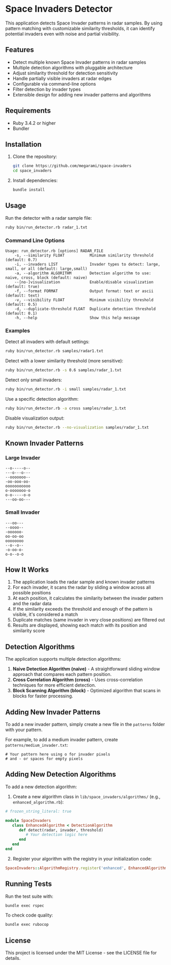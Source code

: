 # Space Invaders Detector

This application detects Space Invader patterns in radar samples. By using pattern matching with customizable similarity thresholds, it can identify potential invaders even with noise and partial visibility.

## Features

- Detect multiple known Space Invader patterns in radar samples
- Multiple detection algorithms with pluggable architecture
- Adjust similarity threshold for detection sensitivity
- Handle partially visible invaders at radar edges
- Configurable via command-line options
- Filter detection by invader types
- Extensible design for adding new invader patterns and algorithms

## Requirements

- Ruby 3.4.2 or higher
- Bundler

## Installation

1. Clone the repository:
   ```bash
   git clone https://github.com/megarami/space-invaders
   cd space_invaders
   ```

2. Install dependencies:
   ```bash
   bundle install
   ```

## Usage

Run the detector with a radar sample file:

```bash
ruby bin/run_detector.rb radar_1.txt
```

### Command Line Options

```
Usage: run_detector.rb [options] RADAR_FILE
    -s, --similarity FLOAT           Minimum similarity threshold (default: 0.7)
    -i, --invaders LIST              Invader types to detect: large, small, or all (default: large,small)
    -a, --algorithm ALGORITHM        Detection algorithm to use: naive, cross, block (default: naive)
    --[no-]visualization             Enable/disable visualization (default: true)
    -f, --format FORMAT              Output format: text or ascii (default: text)
    -v, --visibility FLOAT           Minimum visibility threshold (default: 0.5)
    -d, --duplicate-threshold FLOAT  Duplicate detection threshold (default: 0.1)
    -h, --help                       Show this help message
```

### Examples

Detect all invaders with default settings:
```bash
ruby bin/run_detector.rb samples/radar1.txt
```

Detect with a lower similarity threshold (more sensitive):
```bash
ruby bin/run_detector.rb -s 0.6 samples/radar_1.txt
```

Detect only small invaders:
```bash
ruby bin/run_detector.rb -i small samples/radar_1.txt
```

Use a specific detection algorithm:
```bash
ruby bin/run_detector.rb -a cross samples/radar_1.txt
```

Disable visualization output:
```bash
ruby bin/run_detector.rb --no-visualization samples/radar_1.txt
```

## Known Invader Patterns

### Large Invader
```
--o-----o--
---o---o---
--ooooooo--
-oo-ooo-oo-
ooooooooooo
o-ooooooo-o
o-o-----o-o
---oo-oo---
```

### Small Invader
```
---oo---
--oooo--
-oooooo-
oo-oo-oo
oooooooo
--o--o--
-o-oo-o-
o-o--o-o
```

## How It Works

1. The application loads the radar sample and known invader patterns
2. For each invader, it scans the radar by sliding a window across all possible positions
3. At each position, it calculates the similarity between the invader pattern and the radar data
4. If the similarity exceeds the threshold and enough of the pattern is visible, it's considered a match
5. Duplicate matches (same invader in very close positions) are filtered out
6. Results are displayed, showing each match with its position and similarity score

## Detection Algorithms

The application supports multiple detection algorithms:

1. **Naive Detection Algorithm (naive)** - A straightforward sliding window approach that compares each pattern position.
2. **Cross Correlation Algorithm (cross)** - Uses cross-correlation techniques for more efficient detection.
3. **Block Scanning Algorithm (block)** - Optimized algorithm that scans in blocks for faster processing.

## Adding New Invader Patterns

To add a new invader pattern, simply create a new file in the `patterns` folder with your pattern.

For example, to add a medium invader pattern, create `patterns/medium_invader.txt`:

```
# Your pattern here using o for invader pixels
# and - or spaces for empty pixels
```

## Adding New Detection Algorithms

To add a new detection algorithm:

1. Create a new algorithm class in `lib/space_invaders/algorithms/` (e.g., `enhanced_algorithm.rb`):

```ruby
# frozen_string_literal: true

module SpaceInvaders
   class EnhancedAlgorithm < DetectionAlgorithm
      def detect(radar, invader, threshold)
         # Your detection logic here
      end
   end
end
```

2. Register your algorithm with the registry in your initialization code:

```ruby
SpaceInvaders::AlgorithmRegistry.register('enhanced', EnhancedAlgorithm)
```

## Running Tests

Run the test suite with:

```bash
bundle exec rspec
```

To check code quality:

```bash
bundle exec rubocop
```

## License

This project is licensed under the MIT License - see the LICENSE file for details.